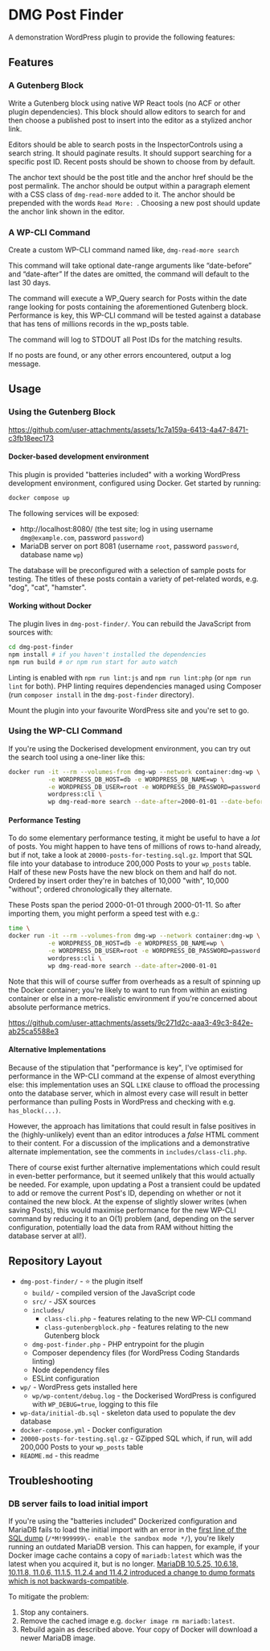 # DMG Post Finder

A demonstration WordPress plugin to provide the following features:

## Features

### A Gutenberg Block

Write a Gutenberg block using native WP React tools (no ACF or other plugin dependencies). This block should allow editors to search for and
then choose a published post to insert into the editor as a stylized anchor link.

Editors should be able to search posts in the InspectorControls using a search string. It should paginate results. It should support searching
for a specific post ID. Recent posts should be shown to choose from by default.

The anchor text should be the post title and the anchor href should be the post permalink. The anchor should be output within a paragraph
element with a CSS class of `dmg-read-more` added to it. The anchor should be prepended with the words `Read More: `. Choosing a new post
should update the anchor link shown in the editor.

### A WP-CLI Command

Create a custom WP-CLI command named like, `dmg-read-more search`

This command will take optional date-range arguments like “date-before” and “date-after” If the dates are omitted, the command will default to
the last 30 days.

The command will execute a WP_Query search for Posts within the date range looking for posts containing the aforementioned Gutenberg block.
Performance is key, this WP-CLI command will be tested against a database that has tens of millions records in the wp_posts table.

The command will log to STDOUT all Post IDs for the matching results.

If no posts are found, or any other errors encountered, output a log message.

## Usage

### Using the Gutenberg Block

https://github.com/user-attachments/assets/1c7a159a-6413-4a47-8471-c3fb18eec173

#### Docker-based development environment

This plugin is provided "batteries included" with a working WordPress development environment, configured using Docker. Get started by
running:

```bash
docker compose up
```

The following services will be exposed:

- http://localhost:8080/ (the test site; log in using username `dmg@example.com`, password `password`)
- MariaDB server on port 8081 (username `root`, password `password`, database name `wp`)

The database will be preconfigured with a selection of sample posts for testing. The titles of these posts contain a variety of pet-related
words, e.g. "dog", "cat", "hamster".

#### Working without Docker

The plugin lives in `dmg-post-finder/`. You can rebuild the JavaScript from sources with:

```bash
cd dmg-post-finder
npm install # if you haven't installed the dependencies
npm run build # or npm run start for auto watch
```

Linting is enabled with `npm run lint:js` and `npm run lint:php` (or `npm run lint` for both). PHP linting requires dependencies managed
using Composer (run `composer install` in the `dmg-post-finder` directory).

Mount the plugin into your favourite WordPress site and you're set to go.

### Using the WP-CLI Command

If you're using the Dockerised development environment, you can try out the search tool using a one-liner like this:

```bash
docker run -it --rm --volumes-from dmg-wp --network container:dmg-wp \
           -e WORDPRESS_DB_HOST=db -e WORDPRESS_DB_NAME=wp \
           -e WORDPRESS_DB_USER=root -e WORDPRESS_DB_PASSWORD=password \
           wordpress:cli \
           wp dmg-read-more search --date-after=2000-01-01 --date-before=2025-06-01 # <- this is the WP-CLI command to run
```

#### Performance Testing

To do some elementary performance testing, it might be useful to have a _lot_ of posts. You might happen to have tens of millions
of rows to-hand already, but if not, take a look at `20000-posts-for-testing.sql.gz`. Import that SQL file into your database to
introduce 200,000 Posts to your `wp_posts` table. Half of these new Posts have the new block on them and half do not. Ordered
by insert order they're in batches of 10,000 "with", 10,000 "without"; ordered chronologically they alternate.

These Posts span the period 2000-01-01 through 2000-01-11. So after importing them, you might perform a speed test with e.g.:

```bash
time \
docker run -it --rm --volumes-from dmg-wp --network container:dmg-wp \
           -e WORDPRESS_DB_HOST=db -e WORDPRESS_DB_NAME=wp \
           -e WORDPRESS_DB_USER=root -e WORDPRESS_DB_PASSWORD=password \
           wordpress:cli \
           wp dmg-read-more search --date-after=2000-01-01
```

Note that this will of course suffer from overheads as a result of spinning up the Docker container; you're likely to want to
run from within an existing container or else in a more-realistic environment if you're concerned about absolute performance metrics.

https://github.com/user-attachments/assets/9c271d2c-aaa3-49c3-842e-ab25ca5588e3

#### Alternative Implementations

Because of the stipulation that "performance is key", I've optimised for performance in the WP-CLI command at the expense of almost
everything else: this implementation uses an SQL `LIKE` clause to offload the processing onto the database server, which in almost
every case will result in better performance than pulling Posts in WordPress and checking with e.g. `has_block(...)`.

However, the approach has limitations that could result in false positives in the (highly-unlikely) event than an editor introduces
a _false_ HTML comment to their content. For a discussion of the implications and a demonstrative alternate implementation, see the
comments in `includes/class-cli.php`.

There of course exist further alternative implementations which could result in even-better performance, but it seemed unlikely that
this would actually be needed. For example, upon updating a Post a transient could be updated to add or remove the current Post's ID,
depending on whether or not it contained the new block. At the expense of slightly slower writes (when saving Posts), this would
maximise performance for the new WP-CLI command by reducing it to an O(1) problem (and, depending on the server configuration,
potentially load the data from RAM without hitting the database server at all!).

## Repository Layout

- `dmg-post-finder/` - ⭐ the plugin itself
    - `build/` - compiled version of the JavaScript code
    - `src/` - JSX sources
    - `includes/`
        - `class-cli.php` - features relating to the new WP-CLI command
        - `class-gutenbergblock.php` - features relating to the new Gutenberg block
    - `dmg-post-finder.php` - PHP entrypoint for the plugin
    - Composer dependency files (for WordPress Coding Standards linting)
    - Node dependency files
    - ESLint configuration
- `wp/` - WordPress gets installed here
    - `wp/wp-content/debug.log` - the Dockerised WordPress is configured with `WP_DEBUG=true`, logging to this file
- `wp-data/initial-db.sql` - skeleton data used to populate the dev database
- `docker-compose.yml` - Docker configuration
- `20000-posts-for-testing.sql.gz` - GZipped SQL which, if run, will add 200,000 Posts to your `wp_posts` table
- `README.md` - this readme

## Troubleshooting

### DB server fails to load initial import

If you're using the "batteries included" Dockerized configuration and MariaDB fails to load the initial import with an error in the [first line of the SQL dump](https://github.com/Dan-Q/dmg-post-finder/blob/main/wp-data/initial-db.sql#L1) (`/*M!999999\- enable the sandbox mode */`), you're likely running an outdated MariaDB version. This can happen, for example, if your Docker image cache contains a copy of `mariadb:latest` which was the latest when you acquired it, but is no longer. [MariaDB 10.5.25, 10.6.18, 10.11.8, 11.0.6, 11.1.5, 11.2.4 and 11.4.2 introduced a change to dump formats which is not backwards-compatible](https://mariadb.org/mariadb-dump-file-compatibility-change/).

To mitigate the problem:

1. Stop any containers.
2. Remove the cached image e.g. `docker image rm mariadb:latest`.
3. Rebuild again as described above. Your copy of Docker will download a newer MariaDB image.
